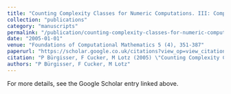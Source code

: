 ```yaml
---
title: "Counting Complexity Classes for Numeric Computations. III: Complex Projective Sets"
collection: "publications"
category: "manuscripts"
permalink: "/publication/counting-complexity-classes-for-numeric-computations-iii-complex-projective-sets"
date: "2005-01-01"
venue: "Foundations of Computational Mathematics 5 (4), 351-387"
paperurl: "https://scholar.google.co.uk/citations?view_op=view_citation&hl=en&user=ALeJ0sAAAAAJ&pagesize=100&sortby=pubdate&citation_for_view=ALeJ0sAAAAAJ:9yKSN-GCB0IC"
citation: "P Bürgisser, F Cucker, M Lotz (2005) \"Counting Complexity Classes for Numeric Computations. III: Complex Projective Sets.\" <i>Foundations of Computational Mathematics 5 (4), 351-387</i>"
authors: "P Bürgisser, F Cucker, M Lotz"
---
```


For more details, see the Google Scholar entry linked above.
